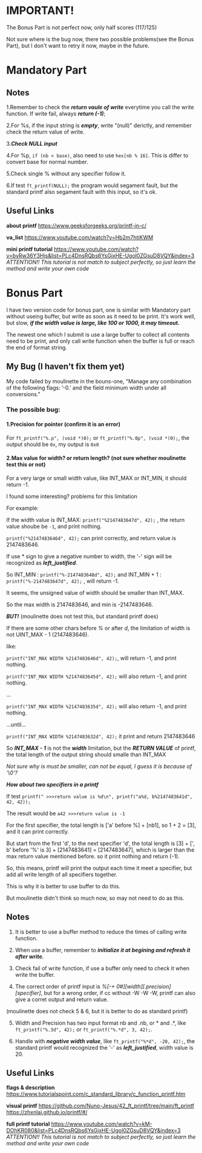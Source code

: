 # IMPORTANT!
The Bonus Part is not perfect now, only half scores (117/125)

Not sure where is the bug now, there two possible problems(see the Bonus Part), but I don't want to retry it now, maybe in the future.



# Mandatory Part
## Notes
1.Remember to check the _**return vaule of write**_ everytime you call the write function. If write fail, always _**return (-1)**_;

2.For %s, if the input string is _**empty**_, write "(null)" derictly, and remember check the return value of write.

3._**Check NULL input**_

4.For %p, `if (nb < base)`, also need to use `hex[nb % 16]`. This is differ to convert base for normal number.

5.Check single % without any specifier follow it.

6.If test `ft_printf(NULL);` the program would segament fault, but the standard printf also segament fault with this input, so it's ok.

## Useful Links
  **about printf** https://www.geeksforgeeks.org/printf-in-c/
  
  **va_list** https://www.youtube.com/watch?v=Hb2m7htiKWM
  
  **mini printf tutorial** https://www.youtube.com/watch?v=byRw36Y3Hjs&list=PLc4DnsRQbs6YsGjxHE-UgoI0ZGsuD8VQY&index=3
  _ATTENTION!! This tutorial is not match to subject perfectly, so just learn the method and write your own code_


# Bonus Part
I have two version code for bonus part, one is similar with Mandatory part without useing buffer, but write as soon as it need to be print. It's work well, but slow, _**if the width value is large, like 100 or 1000, it may timeout.**_

The newest one which I submit is use a large buffer to collect all contents need to be print, and only call write function when the buffer is full or reach the end of format string.

## My Bug (I haven't fix them yet)

My code failed by moulinette in the bouns-one, "Manage any combination of the following flags: ’-0.’ and the field minimum width under all conversions."

### **The possible bug:**

#### 1.Precision for pointer (confirm it is an error)

For `ft_printf("%.p", (void *)0);` or `ft_printf("%.0p", (void *)0);`, the output should be `0x`, my output is `0x0`

#### 2.Max value for width? or return length? (not sure whether moulinette test this or not)
For a very large or small width value, like INT_MAX or INT_MIN, it should return -1.

I found some interesting? problems for this limitation

For example: 

If the width value is INT_MAX: `printf("%2147483647d", 42);` , the return value shoube be `-1`, and print nothing.

`printf("%2147483646d", 42);` can print correctly, and return value is 2147483646.

If use * sign to give a negative number to width, the '-' sign will be recognized as _**left_justified**_. 

So INT_MIN : `printf("%-2147483648d", 42);` and INT_MIN + 1 : `printf("%-2147483647d", 42);` , will return -1. 

It seems, the unsigned value of width should be smaller than INT_MAX. 

So the max width is 2147483646, and min is -2147483646.

_**BUT!**_ (moulinette does not test this, but standard printf does)

If there are some other chars before _%_ or after _d_, the limitation of width is not UINT_MAX - 1 (2147483646).

like:

`printf("INT_MAX WIDTH %2147483646d", 42);`, will return -1, and print nothing.

`printf("INT_MAX WIDTH %2147483645d", 42);` will also return -1, and print nothing.

...

`printf("INT_MAX WIDTH %2147483635d", 42);` will also return -1, and print nothing.

...until...

`printf("INT_MAX WIDTH %2147483632d", 42);` it print and return 2147483646

So _**INT_MAX - 1**_ is not the _**width**_ limitation, but the _**RETURN VALUE**_ of printf, the total length of the output string should smalle than INT_MAX

_Not sure why is must be smaller, can not be equal, I guess it is because of '\0'?_

_**How about two specifiers in a printf**_

   If test `printf(" >>>return value is %d\n", printf("a%d, b%2147483641d", 42, 42));`

   The result would be `a42 >>>return value is -1`

   For the first specifier, the total length is ['a' before %] + [nb1], so 1 + 2 = [3], and it can print correctly.

   But start from the first 'd', to the next specifier 'd', the total length is [3] + [', b' before '%' is 3] + [2147483641] = [2147483647], which is larger than the max return value mentioned before. so it print nothing and return (-1).

   So, this means, printf will print the output each time it meet a specifier, but add all write length of all specifiers together.

   This is why it is better to use buffer to do this.

   But moulinette didn't think so much now, so may not need to do as this.

## Notes
1. It is better to use a buffer method to reduce the times of calling write function.

2. When use a buffer, remember to _**initialize it at begining and refresh it after write.**_

3. Check fail of write function, if use a buffer only need to check it when write the buffer.

4. The correct order of printf input is _%[-+ 0#][width][.precision][specifier]_, but for a wrong order, if cc without -W -W -W, printf can also give a corret output and return value.

(moulinette does not check 5 & 6, but it is better to do as standard printf)

5. Width and Precision has two input format nb and .nb, or * and .*, like `ft_printf("%.3d", 42);` or `ft_printf("%.*d", 3, 42);`.

6. Handle with _**negative width value**_, like `ft_printf("%*d", -20, 42);`, the standard printf would recognized the '-' as _**left_justified**_, width value is 20.


## Useful Links
  **flags & description** https://www.tutorialspoint.com/c_standard_library/c_function_printf.htm

  **visual printf**
        https://github.com/Nuno-Jesus/42_ft_printf/tree/main/ft_printf 
        https://zhxnlai.github.io/printf/#/

  **full printf tutorial** https://www.youtube.com/watch?v=kM-DOhKR080&list=PLc4DnsRQbs6YsGjxHE-UgoI0ZGsuD8VQY&index=3
  _ATTENTION!! This tutorial is not match to subject perfectly, so just learn the method and write your own code_
